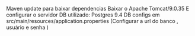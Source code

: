 Maven update para baixar dependencias
Baixar o Apache Tomcat/9.0.35
E configurar o servidor 
DB utilizado: Postgres 9.4
DB configs em src/main/resources/application.properties (Configurar a url do banco , usuário e senha )
